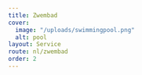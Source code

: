```yaml
---
title: Zwembad
cover:
  image: "/uploads/swimmingpool.png"
  alt: pool
layout: Service
route: nl/zwembad
order: 2
---
```

